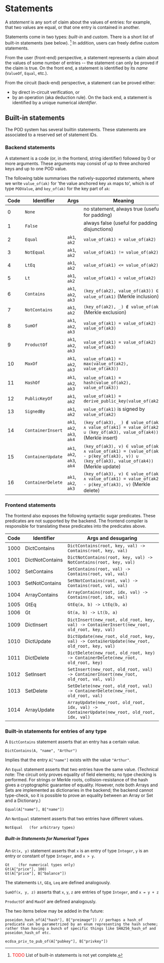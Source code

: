 # Statements

A _statement_ is any sort of claim about the values of entries: for example, that two values are equal, or that one entry is contained in another.

Statements come in two types: _built-in_ and _custom_.  There is a short list of built-in statements (see below). [^builtin]
In addition, users can freely define custom statements.

From the user (front-end) perspective, a statement represents a claim about the values of some number of entries -- the statement can only be proved if the claim is true.  On the front end, a statement is identified by its _name_ (`ValueOf`, `Equal`, etc.).

From the circuit (back-end) perspective, a statement can be proved either:
- by direct in-circuit verification, or
- by an operation (aka deduction rule).
On the back end, a statement is identified by a unique numerical _identifier_.

## Built-in statements

The POD system has several builtin statements. These statements are associated to a reserved set of statement IDs.

### Backend statements

A statement is a code (or, in the frontend, string identifier) followed by 0 or more arguments. These arguments may consist of up to three anchored keys and up to one POD value.

The following table summarises the natively-supported statements, where we write `value_of(ak)` for 'the value anchored key `ak` maps to', which is of type `PODValue`, and `key_of(ak)` for the key part of `ak`:

| Code | Identifier    | Args                | Meaning                                                           |
|------|---------------|---------------------|-------------------------------------------------------------------|
| 0    | `None`        |                     | no statement, always true (useful for padding)                    |
| 1    | `False`       |                     | always false (useful for padding disjunctions)                    |
| 2    | `Equal`       | `ak1`, `ak2`        | `value_of(ak1) = value_of(ak2)`                                   |
| 3    | `NotEqual`    | `ak1`, `ak2`        | `value_of(ak1) != value_of(ak2)`                                  |
| 4    | `LtEq`        | `ak1`, `ak2`        | `value_of(ak1) <= value_of(ak2)`                                  |
| 5    | `Lt`          | `ak1`, `ak2`        | `value_of(ak1) < value_of(ak2)`                                   |
| 6    | `Contains`    | `ak1`, `ak2`, `ak3` | `(key_of(ak2), value_of(ak3)) ∈ value_of(ak1)` (Merkle inclusion) |
| 7    | `NotContains` | `ak1`, `ak2`        | `(key_of(ak2), _) ∉ value_of(ak1)` (Merkle exclusion) |
| 8    | `SumOf`       | `ak1`, `ak2`, `ak3` | `value_of(ak1) = value_of(ak2) + value_of(ak3)`                   |
| 9    | `ProductOf`   | `ak1`, `ak2`, `ak3` | `value_of(ak1) = value_of(ak2) * value_of(ak3)`                   |
| 10   | `MaxOf`       | `ak1`, `ak2`, `ak3` | `value_of(ak1) = max(value_of(ak2), value_of(ak3))`               |
| 11   | `HashOf`      | `ak1`, `ak2`, `ak3` | `value_of(ak1) = hash(value_of(ak2), value_of(ak3))`              |
| 12   | `PublicKeyOf` | `ak1`, `ak2`        | `value_of(ak1) = derive_public_key(value_of(ak2))`                |
| 13   | `SignedBy`    | `ak1`, `ak2`        | `value_of(ak1)` is signed by  `value_of(ak2)`                     |
| 14   | `ContainerInsert` | `ak1`, `ak2`, `ak3`, `ak4` | `(key_of(ak3), _) ∉ value_of(ak2) ∧ value_of(ak1) = value_of(ak2) ∪ (key_of(ak3), value_of(ak4))` (Merkle insert) |
| 15   | `ContainerUpdate` | `ak1`, `ak2`, `ak3`, `ak4` | `(key_of(ak3), v) ∈ value_of(ak2) ∧ value_of(ak1) = (value_of(ak2) - p(key_of(ak3), v)) ∪ (key_of(ak3), value_of(ak4))` (Merkle update) |
| 16   | `ContainerDelete` | `ak1`, `ak2`, `ak3`        | `(key_of(ak3), v) ∈ value_of(ak2) ∧ value_of(ak1) = value_of(ak2) - p(key_of(ak3), v)` (Merkle delete) |

### Frontend statements

The frontend also exposes the following syntactic sugar predicates.  These predicates are not supported by the backend.  The frontend compiler is responsible for translating these predicates into the predicates above.

| Code | Identifier    | Args and desugaring                | 
|------|---------------|---------------------|
| 1000 | DictContains | `DictContains(root, key, val) -> Contains(root, key, val)` |
| 1001 | DictNotContains | `DictNotContains(root, key, val) -> NotContains(root, key, val)` |
| 1002 | SetContains | `SetContains(root, val) -> Contains(root, val, val)` |
| 1003 | SetNotContains | `SetNotContains(root, val) -> Contains(root, val, val)` |
| 1004 | ArrayContains | `ArrayContains(root, idx, val) -> Contains(root, idx, val)` |
| 1005 | GtEq | `GtEq(a, b) -> LtEq(b, a)`|
| 1006 | Gt | `Gt(a, b) -> Lt(b, a)` |
| 1009 | DictInsert | `DictInsert(new_root, old_root, key, val) -> ContainerInsert(new_root, old_root, key, val)` |
| 1010 | DictUpdate | `DictUpdate(new_root, old_root, key, val) -> ContainerUpdate(new_root, old_root, key, val)` |
| 1011 | DictDelete | `DictDelete(new_root, old_root, key) -> ContainerDelete(new_root, old_root, key)` |
| 1012 | SetInsert | `SetInsert(new_root, old_root, val) -> ContainerInsert(new_root, old_root, val, val)` |
| 1013 | SetDelete | `SetDelete(new_root, old_root, val) -> ContainerDelete(new_root, old_root, val)` |
| 1014 | ArrayUpdate | `ArrayUpdate(new_root, old_root, idx, val) -> ContainerUpdate(new_root, old_root, idx, val)` |


### Built-in statements for entries of any type

A ```DictContains``` statement asserts that an entry has a certain value.
```
DictContains(A, "name", "Arthur")
```
Implies that the entry `A["name"]` exists with the value `"Arthur"`.

An ```Equal``` statement asserts that two entries have the same value.  (Technical note: The circuit only proves equality of field elements; no type checking is performed.  For strings or Merkle roots, collision-resistance of the hash gives a cryptographic guarantee of equality.  However, note both Arrays and Sets are implemented as dictionaries in the backend; the backend cannot type-check, so it is possible to prove an equality between an Array or Set and a Dictionary.)
```
Equal(A["name"], B["name"])
```

An ```NotEqual``` statement asserts that two entries have different values.
```
NotEqual   (for arbitrary types)
```

##### Built-in Statements for Numerical Types
An ```Gt(x, y)``` statement asserts that ```x``` is an entry of type ```Integer```, ```y``` is an entry or constant of type ```Integer```, and ```x > y```.
```
Gt    (for numerical types only)
Gt(A["price"], 100)
Gt(A["price"], B["balance"])
```

The statements ```Lt```, ```GEq```, ```Leq``` are defined analogously.

```SumOf(x, y, z)``` asserts that ```x```, ```y```, ```z``` are entries of type ```Integer```, and ```x = y + z```

```ProductOf``` and ```MaxOf``` are defined analogously.

The two items below may be added in the future:
```
poseidon_hash_of(A["hash"], B["preimage"]) // perhaps a hash_of predicate can be parametrized by an enum representing the hash scheme; rather than having a bunch of specific things like SHA256_hash_of and poseidon_hash_of etc.
```

```
ecdsa_priv_to_pub_of(A["pubkey"], B["privkey"])
```



[^builtin]: <font color="red">TODO</font> List of built-in statements is not yet complete.
